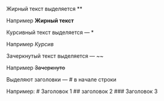 Жирный текст выделяется ** 

Например **Жирный текст**

Курсивный текст выделяется — * 

Например *Курсив*

Зачеркнутый текст выделяется — ~~ 

Например ~~Зачеркнуто~~


Выделяют заголовки — # в начале строки

Например:   # Заголовок 1
            ## заголовок 2
            ### Заголовок 3 